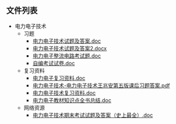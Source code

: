 
## 文件列表

- 电力电子技术
    - 习题
        - [电力电子技术试题及答案.doc](https://github.com/OpenWyu/wyu-courses-lib/raw/master/电力电子技术/习题/电力电子技术试题及答案.doc)
        - [电力电子技术试题及答案2.docx](https://github.com/OpenWyu/wyu-courses-lib/raw/master/电力电子技术/习题/电力电子技术试题及答案2.docx)
        - [电力电子整流电路考试题.doc](https://github.com/OpenWyu/wyu-courses-lib/raw/master/电力电子技术/习题/电力电子整流电路考试题.doc)
        - [自编考试试卷.doc](https://github.com/OpenWyu/wyu-courses-lib/raw/master/电力电子技术/习题/自编考试试卷.doc)
    - 复习资料
        - [电力电子复习资料.doc](https://github.com/OpenWyu/wyu-courses-lib/raw/master/电力电子技术/复习资料/电力电子复习资料.doc)
        - [电力电子技术-电力电子技术王兆安第五版课后习题答案.pdf](https://github.com/OpenWyu/wyu-courses-lib/raw/master/电力电子技术/复习资料/电力电子技术-电力电子技术王兆安第五版课后习题答案.pdf)
        - [电力电子技术复习资料.doc](https://github.com/OpenWyu/wyu-courses-lib/raw/master/电力电子技术/复习资料/电力电子技术复习资料.doc)
        - [电力电子教材知识点全书总结.doc](https://github.com/OpenWyu/wyu-courses-lib/raw/master/电力电子技术/复习资料/电力电子教材知识点全书总结.doc)
    - 网络资源
        - [电力电子技术期末考试试题及答案（史上最全）.doc](https://github.com/OpenWyu/wyu-courses-lib/raw/master/电力电子技术/网络资源/电力电子技术期末考试试题及答案（史上最全）.doc)

